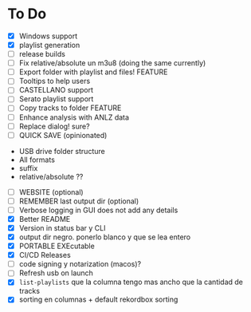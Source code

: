 # To Do

- [x]  Windows support
  - [x]  playlist generation
  - [ ]  release builds
- [ ]  Fix relative/absolute un m3u8 (doing the same currently)
- [ ]  Export folder with playlist and files! FEATURE
- [ ]  Tooltips to help users
- [ ]  CASTELLANO support
- [ ]  Serato playlist support
- [ ]  Copy tracks to folder FEATURE
- [ ]  Enhance analysis with ANLZ data
- [ ]  Replace dialog! sure?
- [ ]  QUICK SAVE  (opinionated)
  - USB drive folder structure
  - All formats
  - suffix
  - relative/absolute ??
- [ ]  WEBSITE (optional)
- [ ]  REMEMBER last output dir (optional)
- [ ]  Verbose logging in GUI does not add any details
- [x]  Better README
- [x]  Version in status bar y CLI
- [x]  output dir negro. ponerlo blanco y que se lea entero
- [x]  PORTABLE EXEcutable
  - [x]  CI/CD Releases
  - [ ]  code signing y notarization (macos)?
- [ ]  Refresh usb on launch
- [x]  `list-playlists` que la columna tengo mas ancho que la cantidad de tracks
- [x]  sorting en columnas + default rekordbox sorting
